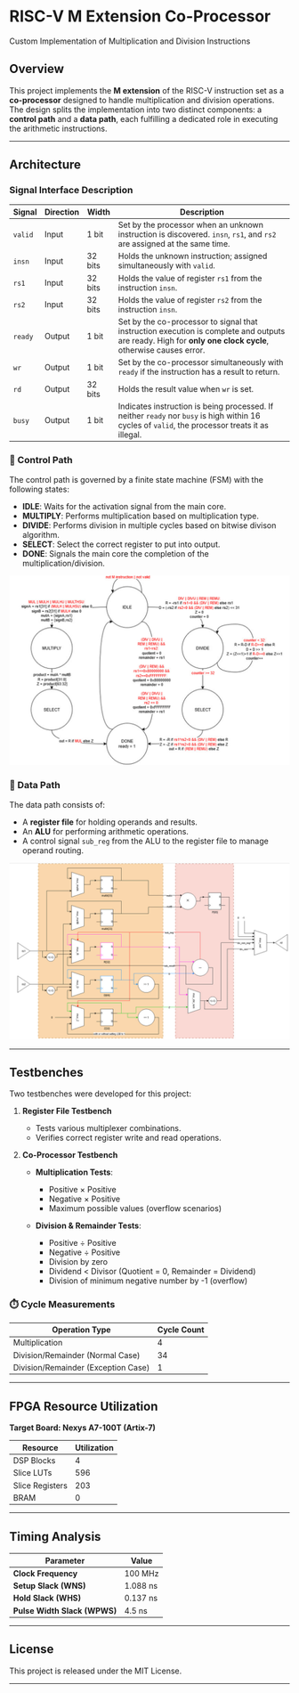 # RISC-V M Extension Co-Processor

Custom Implementation of Multiplication and Division Instructions

## Overview

This project implements the **M extension** of the RISC-V instruction set as a **co-processor** designed to handle multiplication and division operations. The design splits the implementation into two distinct components: a **control path** and a **data path**, each fulfilling a dedicated role in executing the arithmetic instructions.

---

## Architecture

### Signal Interface Description

| Signal   | Direction | Width   | Description                                                                                                                                               |
|----------|-----------|---------|-----------------------------------------------------------------------------------------------------------------------------------------------------------|
| `valid`  | Input     | 1 bit   | Set by the processor when an unknown instruction is discovered. `insn`, `rs1`, and `rs2` are assigned at the same time.                                  |
| `insn`   | Input     | 32 bits | Holds the unknown instruction; assigned simultaneously with `valid`.                                                                                      |
| `rs1`    | Input     | 32 bits | Holds the value of register `rs1` from the instruction `insn`.                                                                                            |
| `rs2`    | Input     | 32 bits | Holds the value of register `rs2` from the instruction `insn`.                                                                                            |
| `ready`  | Output    | 1 bit   | Set by the co-processor to signal that instruction execution is complete and outputs are ready. High for **only one clock cycle**, otherwise causes error. |
| `wr`     | Output    | 1 bit   | Set by the co-processor simultaneously with `ready` if the instruction has a result to return.                                                           |
| `rd`     | Output    | 32 bits | Holds the result value when `wr` is set.                                                                                                                  |
| `busy`   | Output    | 1 bit   | Indicates instruction is being processed. If neither `ready` nor `busy` is high within 16 cycles of `valid`, the processor treats it as illegal.         |


### 🔧 Control Path

The control path is governed by a finite state machine (FSM) with the following states:

* **IDLE**: Waits for the activation signal from the main core.
* **MULTIPLY**: Performs multiplication based on multiplication type.
* **DIVIDE**: Performs division in multiple cycles based on bitwise divison algorithm.
* **SELECT**: Select the correct register to put into output.
* **DONE**: Signals the main core the completion of the multiplication/division.

![Controller FSM](imgs/controller.png)

### 🧮 Data Path

The data path consists of:

* A **register file** for holding operands and results.
* An **ALU** for performing arithmetic operations.
* A control signal `sub_reg` from the ALU to the register file to manage operand routing.

![Datapath](imgs/datapath.png)

---

## Testbenches

Two testbenches were developed for this project:

1. **Register File Testbench**

   * Tests various multiplexer combinations.
   * Verifies correct register write and read operations.

2. **Co-Processor Testbench**

   * **Multiplication Tests**:

     * Positive × Positive
     * Negative × Positive
     * Maximum possible values (overflow scenarios)
   * **Division & Remainder Tests**:

     * Positive ÷ Positive
     * Negative ÷ Positive
     * Division by zero
     * Dividend < Divisor (Quotient = 0, Remainder = Dividend)
     * Division of minimum negative number by -1 (overflow)

### ⏱️ Cycle Measurements

| Operation Type                      | Cycle Count |
| ----------------------------------- | ----------- |
| Multiplication                      | 4           |
| Division/Remainder (Normal Case)    | 34          |
| Division/Remainder (Exception Case) | 1           |

---

## FPGA Resource Utilization

**Target Board: Nexys A7-100T (Artix-7)**

| Resource        | Utilization |
| --------------- | ----------- |
| DSP Blocks      | 4           |
| Slice LUTs      | 596         |
| Slice Registers | 203         |
| BRAM            | 0           |

---

## Timing Analysis

| Parameter                    | Value    |
| ---------------------------- | -------- |
| **Clock Frequency**          | 100 MHz  |
| **Setup Slack (WNS)**        | 1.088 ns |
| **Hold Slack (WHS)**         | 0.137 ns |
| **Pulse Width Slack (WPWS)** | 4.5 ns   |

---

## License

This project is released under the MIT License.

---
